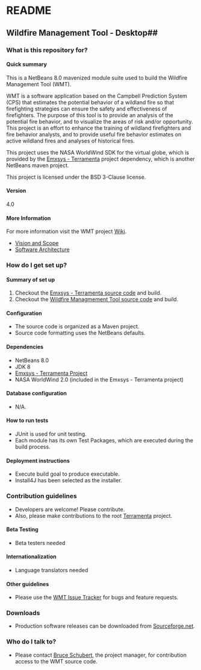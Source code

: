 # README #
## Wildfire Management Tool - Desktop##
### What is this repository for? ###
#### Quick summary ####
This is a NetBeans 8.0 mavenized module suite used to build the Wildfire Management Tool (WMT).

WMT is a software application based on the Campbell Prediction System (CPS) that estimates the potential behavior of a wildland fire so that firefighting strategies can ensure the safety and effectiveness of firefighters. The purpose of this tool is to provide an analysis of the potential fire behavior, and to visualize the areas of risk and/or opportunity. This project is an effort to enhance the training of wildland firefighters and fire behavior analysts, and to provide useful fire behavior estimates on active wildland fires and analyses of historical fires. 

This project uses the NASA WorldWind SDK for the virtual globe, which is provided by the [Emxsys - Terramenta](https://bitbucket.org/emxsys/emxsys-terramenta) project dependency, which is another NetBeans maven project.  

This project is licensed under the BSD 3-Clause license. 

#### Version ####
4.0

#### More Information ####
For more information visit the WMT project [Wiki](https://bitbucket.org/emxsys/wildfire-management-tool/wiki/Home).

* [Vision and Scope](https://bitbucket.org/emxsys/wildfire-management-tool/wiki/Vision%20and%20Scope)
* [Software Architecture](https://bitbucket.org/emxsys/wildfire-management-tool/wiki/Software%20Architecture)


### How do I get set up? ###
#### Summary of set up 
1. Checkout the [Emxsys - Terramenta source code](https://bitbucket.org/emxsys/emxsys-terramenta/src) and build. 
1. Checkout the [Wildfire Managmement Tool source code](https://bitbucket.org/emxsys/wildfire-management-tool/src) and build. 

#### Configuration
* The source code is organized as a Maven project.
* Source code formatting uses the NetBeans defaults.

#### Dependencies
* NetBeans 8.0
* JDK 8
* [Emxsys - Terramenta Project](https://bitbucket.org/emxsys/emxsys-terramenta)
* NASA WorldWind 2.0 (included in the Emxsys - Terramenta project)

#### Database configuration 
* N/A.

#### How to run tests 
* JUnit is used for unit testing.
* Each module has its own Test Packages, which are executed during the build process.

#### Deployment instructions 
* Execute build goal to produce executable.
* Install4J has been selected as the installer.

### Contribution guidelines 
* Developers are welcome! Please contribute.
* Also, please make contributions to the root [Terramenta](/teamninjaneer/terramenta) project.
#### Beta Testing
* Beta testers needed
#### Internationalization
* Language translators needed 
#### Other guidelines 
* Please use the [WMT Issue Tracker](https://bitbucket.org/emxsys/wildfire-management-tool/issues) for bugs and feature requests.

### Downloads
* Production software releases can be downloaded from [Sourceforge.net](https://sourceforge.net/projects/wmt/).

### Who do I talk to? 
* Please contact [Bruce Schubert](https://www.openhub.net/accounts/Emxsys), the project manager, for contribution access to the WMT source code.